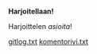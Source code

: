 **Harjoitellaan!**

Harjoittelen *asioita*!

[gitlog.txt](https://github.com/hepitk/ot-harjoitustyo/blob/master/laskarit/gitlog.txt)
[komentorivi.txt](https://github.com/hepitk/ot-harjoitustyo/blob/master/laskarit/komentorivi.txt)
